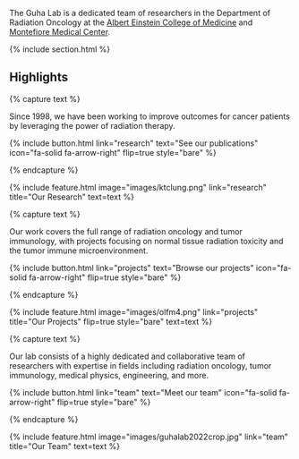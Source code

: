 ---
---


The Guha Lab is a dedicated team of researchers in the Department of Radiation Oncology at the <a href="https://einsteinmed.edu/">Albert Einstein College of Medicine</a> and <a href="https://www.montefiore.org/">Montefiore Medical Center</a>. 

{% include section.html %}

## Highlights

{% capture text %}

Since 1998, we have been working to improve outcomes for cancer patients by leveraging the power of radiation therapy. 

{%
  include button.html
  link="research"
  text="See our publications"
  icon="fa-solid fa-arrow-right"
  flip=true
  style="bare"
%}

{% endcapture %}

{%
  include feature.html
  image="images/ktclung.png"
  link="research"
  title="Our Research"
  text=text
%}

{% capture text %}

Our work covers the full range of radiation oncology and tumor immunology, with projects focusing on normal tissue radiation toxicity and the tumor immune microenvironment.

{%
  include button.html
  link="projects"
  text="Browse our projects"
  icon="fa-solid fa-arrow-right"
  flip=true
  style="bare"
%}

{% endcapture %}

{%
  include feature.html
  image="images/olfm4.png"
  link="projects"
  title="Our Projects"
  flip=true
  style="bare"
  text=text
%}

{% capture text %}

Our lab consists of a highly dedicated and collaborative team of researchers with expertise in fields including radiation oncology, tumor immunology, medical physics, engineering, and more.

{%
  include button.html
  link="team"
  text="Meet our team"
  icon="fa-solid fa-arrow-right"
  flip=true
  style="bare"
%}

{% endcapture %}

{%
  include feature.html
  image="images/guhalab2022crop.jpg"
  link="team"
  title="Our Team"
  text=text
%}

